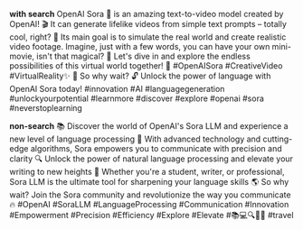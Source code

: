 **with search**
OpenAI Sora 🌟 is an amazing text-to-video model created by OpenAI! 🎬 It can generate lifelike videos from simple text prompts – totally cool, right? 🤩 Its main goal is to simulate the real world and create realistic video footage. Imagine, just with a few words, you can have your own mini-movie, isn't that magical? 🌈 Let's dive in and explore the endless possibilities of this virtual world together! 🚀 #OpenAISora #CreativeVideo #VirtualReality✨ 🤔 So why wait? 🔓 Unlock the power of language with OpenAI Sora today! #innovation #AI #languagegeneration #unlockyourpotential #learnmore #discover #explore #openai #sora #neverstoplearning

**non-search**
📚 Discover the world of OpenAI's Sora LLM and experience a new level of language processing 🚀 With advanced technology and cutting-edge algorithms, Sora empowers you to communicate with precision and clarity 🔍 Unlock the power of natural language processing and elevate your writing to new heights 📝 Whether you're a student, writer, or professional, Sora LLM is the ultimate tool for sharpening your language skills 🌎 So why wait? Join the Sora community and revolutionize the way you communicate 🔥 #OpenAI #SoraLLM #LanguageProcessing #Communication #Innovation #Empowerment #Precision #Efficiency #Explore #Elevate #📚💻🔍🚀🤝 #travel